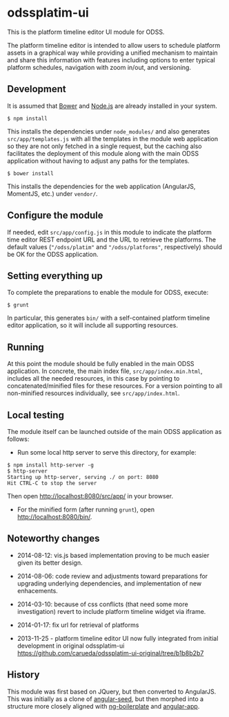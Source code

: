 odssplatim-ui
=============

This is the platform timeline editor UI module for ODSS.

The platform timeline editor is intended to allow users to schedule platform
assets in a graphical way while providing a unified mechanism to maintain and
share this information with features including options to enter typical
platform schedules, navigation with zoom in/out, and versioning.


## Development ##

It is assumed that [Bower](http://bower.io/) and [Node.js](http://nodejs.org/)
are already installed in your system.

```shell
$ npm install
```
This installs the dependencies under `node_modules/` and also generates
`src/app/templates.js` with all the templates in the module web application
so they are not only fetched in a single request, but the caching also facilitates
the deployment of this module along with the main ODSS application without
having to adjust any paths for the templates.


```shell
$ bower install
```
This installs the dependencies for the web application (AngularJS, MomentJS, etc.)
under `vendor/`.

## Configure the module ##

If needed, edit `src/app/config.js` in this module to indicate the platform
time editor REST endpoint URL and the URL to retrieve the platforms.
The default values (`"/odss/platim"` and `"/odss/platforms"`, respectively)
should be OK for the ODSS application.

## Setting everything up ##

To complete the preparations to enable the module for ODSS, execute:
```shell
$ grunt
```
In particular, this generates `bin/` with a self-contained platform timeline
editor application, so it will include all supporting resources.


## Running ##

At this point the module should be fully enabled in the main ODSS application.
In concrete, the main index file, `src/app/index.min.html`, includes
all the needed resources, in this case by pointing to concatenated/minified
files for these resources. For a version pointing to all non-minified
resources individually, see `src/app/index.html`.

## Local testing ##

The module itself can be launched outside of the main ODSS application as
follows:

- Run some local http server to serve this directory, for example:
```shell
$ npm install http-server -g
$ http-server
Starting up http-server, serving ./ on port: 8080
Hit CTRL-C to stop the server
```
Then open [http://localhost:8080/src/app/](http://localhost:8080/src/app/) in your browser.

- For the minified form (after running `grunt`), open
[http://localhost:8080/bin/](http://localhost:8080/bin/).


## Noteworthy changes ##

- 2014-08-12: vis.js based implementation proving to be much easier given its better design.

- 2014-08-06: code review and adjustments toward preparations for upgrading
underlying dependencies, and implementation of new enhacements.

- 2014-03-10: because of css conflicts (that need some more investigation) revert to include
platform timeline widget via iframe.

- 2014-01-17: fix url for retrieval of platforms

- 2013-11-25 - platform timeline editor UI now fully integrated from initial development
  in original odssplatim-ui https://github.com/carueda/odssplatim-ui-original/tree/b1b8b2b7


## History ##

This module was first based on JQuery, but then converted to AngularJS.
This was initially as a clone of
[angular-seed](https://github.com/angular/angular-seed),
but then morphed into a structure more closely aligned with
[ng-boilerplate](https://github.com/ngbp/ng-boilerplate/) and
[angular-app](https://github.com/angular-app/angular-app/tree/master/client).
